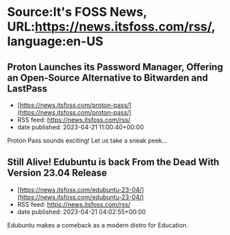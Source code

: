 # Source:It's FOSS News, URL:https://news.itsfoss.com/rss/, language:en-US

## Proton Launches its Password Manager, Offering an Open-Source Alternative to Bitwarden and LastPass
 - [https://news.itsfoss.com/proton-pass/](https://news.itsfoss.com/proton-pass/)
 - RSS feed: https://news.itsfoss.com/rss/
 - date published: 2023-04-21 11:00:40+00:00

Proton Pass sounds exciting! Let us take a sneak peek...

## Still Alive! Edubuntu is back From the Dead With Version 23.04 Release
 - [https://news.itsfoss.com/edubuntu-23-04/](https://news.itsfoss.com/edubuntu-23-04/)
 - RSS feed: https://news.itsfoss.com/rss/
 - date published: 2023-04-21 04:02:55+00:00

Edubuntu makes a comeback as a modern distro for Education.

